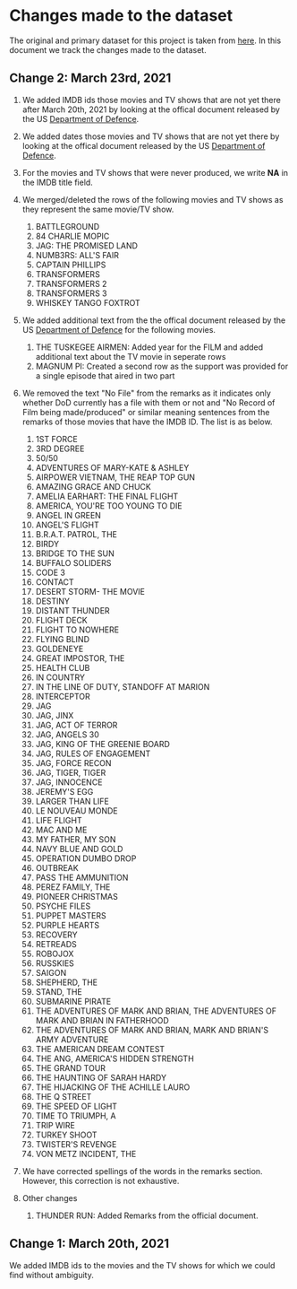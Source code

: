 # Changes made to the dataset

The original and primary dataset for this project is taken from [here](https://www.kaggle.com/ksb357/military-hollywood-collaboration-database). In this document we track the changes made to the dataset.

## Change 2: March 23rd, 2021

1. We added IMDB ids those movies and TV shows that are not yet there after March 20th, 2021 by looking at the offical document released by the US [Department of Defence](https://drive.google.com/file/d/1NeDVYu_gvEhtdQVtSFPRIapHDxJx6842/view).

2. We added dates those movies and TV shows that are not yet there by looking at the offical document released by the US [Department of Defence](https://drive.google.com/file/d/1NeDVYu_gvEhtdQVtSFPRIapHDxJx6842/view).

3. For the movies and TV shows that were never produced, we write **NA** in the IMDB title field.

4. We merged/deleted the rows of the following movies and TV shows as they represent the same movie/TV show.

   1. BATTLEGROUND
   2. 84 CHARLIE MOPIC
   3. JAG: THE PROMISED LAND
   4. NUMB3RS: ALL'S FAIR
   5. CAPTAIN PHILLIPS
   6. TRANSFORMERS
   7. TRANSFORMERS 2
   8. TRANSFORMERS 3
   9. WHISKEY TANGO FOXTROT

5. We added additional text from the the offical document released by the US [Department of Defence](https://drive.google.com/file/d/1NeDVYu_gvEhtdQVtSFPRIapHDxJx6842/view) for the following movies.

   1. THE TUSKEGEE AIRMEN: Added year for the FILM and added additional text about the TV movie in seperate rows
   2. MAGNUM PI: Created a second row as the support was provided for a single episode that aired in two part

6. We removed the text "No File" from the remarks as it indicates only whether DoD currently has a file with them or not and "No Record of Film being made/produced" or similar meaning sentences from the remarks of those movies that have the IMDB ID. The list is as below.

   1. 1ST FORCE
   2. 3RD DEGREE
   3. 50/50
   4. ADVENTURES OF MARY-KATE & ASHLEY
   5. AIRPOWER VIETNAM, THE REAP TOP GUN
   6. AMAZING GRACE AND CHUCK
   7. AMELIA EARHART: THE FINAL FLIGHT
   8. AMERICA, YOU'RE TOO YOUNG TO DIE
   9. ANGEL IN GREEN
   10. ANGEL'S FLIGHT
   11. B.R.A.T. PATROL, THE
   12. BIRDY
   13. BRIDGE TO THE SUN
   14. BUFFALO SOLIDERS
   15. CODE 3
   16. CONTACT
   17. DESERT STORM- THE MOVIE
   18. DESTINY
   19. DISTANT THUNDER
   20. FLIGHT DECK
   21. FLIGHT TO NOWHERE
   22. FLYING BLIND
   23. GOLDENEYE
   24. GREAT IMPOSTOR, THE
   25. HEALTH CLUB
   26. IN COUNTRY
   27. IN THE LINE OF DUTY, STANDOFF AT MARION
   28. INTERCEPTOR
   29. JAG
   30. JAG, JINX
   31. JAG, ACT OF TERROR
   32. JAG, ANGELS 30
   33. JAG, KING OF THE GREENIE BOARD
   34. JAG, RULES OF ENGAGEMENT
   35. JAG, FORCE RECON
   36. JAG, TIGER, TIGER
   37. JAG, INNOCENCE
   38. JEREMY'S EGG
   39. LARGER THAN LIFE
   40. LE NOUVEAU MONDE
   41. LIFE FLIGHT
   42. MAC AND ME
   43. MY FATHER, MY SON
   44. NAVY BLUE AND GOLD
   45. OPERATION DUMBO DROP
   46. OUTBREAK
   47. PASS THE AMMUNITION
   48. PEREZ FAMILY, THE
   49. PIONEER CHRISTMAS
   50. PSYCHE FILES
   51. PUPPET MASTERS
   52. PURPLE HEARTS
   53. RECOVERY
   54. RETREADS
   55. ROBOJOX
   56. RUSSKIES
   57. SAIGON
   58. SHEPHERD, THE
   59. STAND, THE
   60. SUBMARINE PIRATE
   61. THE ADVENTURES OF MARK AND BRIAN, THE ADVENTURES OF MARK AND BRIAN IN FATHERHOOD
   62. THE ADVENTURES OF MARK AND BRIAN, MARK AND BRIAN'S ARMY ADVENTURE
   63. THE AMERICAN DREAM CONTEST
   64. THE ANG, AMERICA'S HIDDEN STRENGTH
   65. THE GRAND TOUR
   66. THE HAUNTING OF SARAH HARDY
   67. THE HIJACKING OF THE ACHILLE LAURO
   68. THE Q STREET
   69. THE SPEED OF LIGHT
   70. TIME TO TRIUMPH, A
   71. TRIP WIRE
   72. TURKEY SHOOT
   73. TWISTER'S REVENGE
   74. VON METZ INCIDENT, THE

7. We have corrected spellings of the words in the remarks section. However, this correction is not exhaustive.

8. Other changes
   1. THUNDER RUN: Added Remarks from the official document.

## Change 1: March 20th, 2021

We added IMDB ids to the movies and the TV shows for which we could find without ambiguity.
